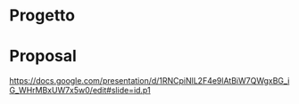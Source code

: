 # Progetto
# Proposal 
https://docs.google.com/presentation/d/1RNCpiNlL2F4e9lAtBiW7QWgxBG_iG_WHrMBxUW7x5w0/edit#slide=id.p1
